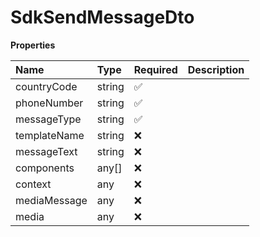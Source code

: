 # SdkSendMessageDto

**Properties**

| Name         | Type   | Required | Description |
| :----------- | :----- | :------- | :---------- |
| countryCode  | string | ✅       |             |
| phoneNumber  | string | ✅       |             |
| messageType  | string | ✅       |             |
| templateName | string | ❌       |             |
| messageText  | string | ❌       |             |
| components   | any[]  | ❌       |             |
| context      | any    | ❌       |             |
| mediaMessage | any    | ❌       |             |
| media        | any    | ❌       |             |

<!-- This file was generated by liblab | https://liblab.com/ -->
